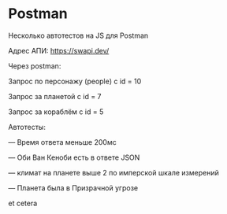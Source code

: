 # Postman
Несколько автотестов на JS для Postman

Адрес АПИ: https://swapi.dev/

Через postman:

Запрос по персонажу (people) с id = 10

Запрос за планетой c id = 7

Запрос за кораблём с id = 5


Автотесты:

— Время ответа меньше 200мс

— Оби Ван Кеноби есть в ответе JSON

— климат на планете выше 2 по имперской шкале измерений

— Планета была в Призрачной угрозе

et cetera
